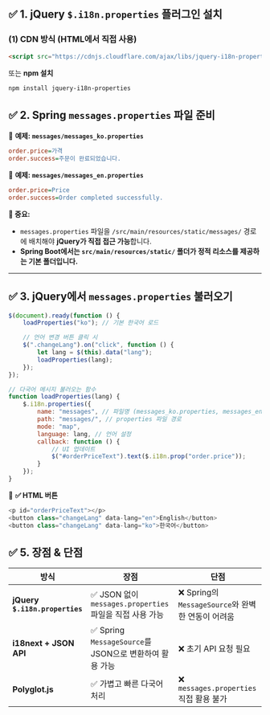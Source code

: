 ## **✅ 1. jQuery `$.i18n.properties` 플러그인 설치**

### **(1) CDN 방식 (HTML에서 직접 사용)**


```html
<script src="https://cdnjs.cloudflare.com/ajax/libs/jquery-i18n-properties/1.2.7/jquery.i18n.properties.min.js"></script>
```

또는 **npm 설치**

```sh
npm install jquery-i18n-properties
```


## **✅ 2. Spring `messages.properties` 파일 준비**

📌 **예제: `messages/messages_ko.properties`**


```ini
order.price=가격
order.success=주문이 완료되었습니다.
```

📌 **예제: `messages/messages_en.properties`**

```ini
order.price=Price
order.success=Order completed successfully.
```


**🚨 중요:**

- `messages.properties` 파일을 `/src/main/resources/static/messages/` 경로에 배치해야 **jQuery가 직접 접근 가능**합니다.
- **Spring Boot에서는 `src/main/resources/static/` 폴더가 정적 리소스를 제공하는 기본 폴더입니다.**

---

## **✅ 3. jQuery에서 `messages.properties` 불러오기**


```js
$(document).ready(function () {
    loadProperties("ko"); // 기본 한국어 로드

    // 언어 변경 버튼 클릭 시
    $(".changeLang").on("click", function () {
        let lang = $(this).data("lang");
        loadProperties(lang);
    });
});

// 다국어 메시지 불러오는 함수
function loadProperties(lang) {
    $.i18n.properties({
        name: "messages", // 파일명 (messages_ko.properties, messages_en.properties)
        path: "messages/", // properties 파일 경로
        mode: "map",
        language: lang, // 언어 설정
        callback: function () {
            // UI 업데이트
            $("#orderPriceText").text($.i18n.prop("order.price"));
        }
    });
}
```


📌 **✅ HTML 버튼**


```js
<p id="orderPriceText"></p>
<button class="changeLang" data-lang="en">English</button>
<button class="changeLang" data-lang="ko">한국어</button>
```


## **✅ 5. 장점 & 단점**

|방식|장점|단점|
|---|---|---|
|**jQuery `$.i18n.properties`**|✅ JSON 없이 `messages.properties` 파일을 직접 사용 가능|❌ Spring의 `MessageSource`와 완벽한 연동이 어려움|
|**i18next + JSON API**|✅ Spring `MessageSource`를 JSON으로 변환하여 활용 가능|❌ 초기 API 요청 필요|
|**Polyglot.js**|✅ 가볍고 빠른 다국어 처리|❌ `messages.properties` 직접 활용 불가|



